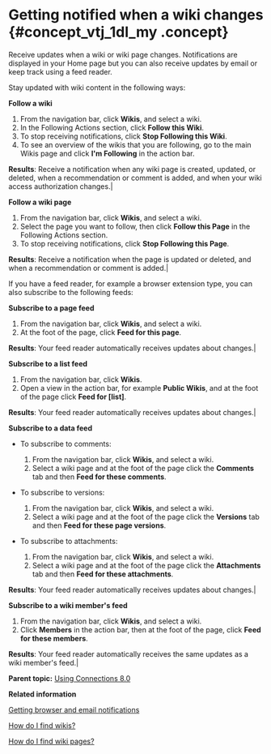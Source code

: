 # Getting notified when a wiki changes {#concept_vtj_1dl_my .concept}

Receive updates when a wiki or wiki page changes. Notifications are displayed in your Home page but you can also receive updates by email or keep track using a feed reader.

Stay updated with wiki content in the following ways:

**Follow a wiki**

1.  From the navigation bar, click **Wikis**, and select a wiki.
2.  In the Following Actions section, click **Follow this Wiki**.
3.  To stop receiving notifications, click **Stop Following this Wiki**.
4.  To see an overview of the wikis that you are following, go to the main Wikis page and click **I'm Following** in the action bar.

**Results**: Receive a notification when any wiki page is created, updated, or deleted, when a recommendation or comment is added, and when your wiki access authorization changes.|

**Follow a wiki page**

1.  From the navigation bar, click **Wikis**, and select a wiki.
2.  Select the page you want to follow, then click **Follow this Page** in the Following Actions section.
3.  To stop receiving notifications, click **Stop Following this Page**.

**Results**: Receive a notification when the page is updated or deleted, and when a recommendation or comment is added.|

If you have a feed reader, for example a browser extension type, you can also subscribe to the following feeds:

**Subscribe to a page feed**

1.  From the navigation bar, click **Wikis**, and select a wiki.
2.  At the foot of the page, click **Feed for this page**.

**Results**: Your feed reader automatically receives updates about changes.|

**Subscribe to a list feed**

1.  From the navigation bar, click **Wikis**.
2.  Open a view in the action bar, for example **Public Wikis**, and at the foot of the page click **Feed for \[list\]**.

**Results**: Your feed reader automatically receives updates about changes.|

**Subscribe to a data feed**

- To subscribe to comments:

    1.  From the navigation bar, click **Wikis**, and select a wiki.
    2.  Select a wiki page and at the foot of the page click the **Comments** tab and then **Feed for these comments**.

- To subscribe to versions:

    1.  From the navigation bar, click **Wikis**, and select a wiki.
    2.  Select a wiki page and at the foot of the page click the **Versions** tab and then **Feed for these page versions**.

- To subscribe to attachments:

    1.  From the navigation bar, click **Wikis**, and select a wiki.
    2.  Select a wiki page and at the foot of the page click the **Attachments** tab and then **Feed for these attachments**.

**Results**: Your feed reader automatically receives updates about changes.|

**Subscribe to a wiki member's feed**

1.  From the navigation bar, click **Wikis**, and select a wiki.
2.  Click **Members** in the action bar, then at the foot of the page, click **Feed for these members**.

**Results**: Your feed reader automatically receives the same updates as a wiki member's feed.|

**Parent topic:** [Using Connections 8.0](../welcome/welcome_end_user.md)

**Related information**  


[Getting browser and email notifications](../profiles/c_pers_getting_notifications.md)

[How do I find wikis?](t_wikis_find_wikis.md)

[How do I find wiki pages?](t_wikis_find_pages.md)

